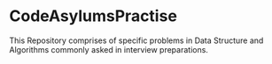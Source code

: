 # CodeAsylumsPractise
This Repository comprises of specific problems in Data Structure and Algorithms commonly asked in interview preparations.
